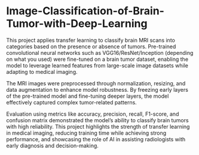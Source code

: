 # Image-Classification-of-Brain-Tumor-with-Deep-Learning
This project applies transfer learning to classify brain MRI scans into categories based on the presence or absence of tumors. Pre-trained convolutional neural networks such as VGG16/ResNet/Inception (depending on what you used) were fine-tuned on a brain tumor dataset, enabling the model to leverage learned features from large-scale image datasets while adapting to medical imaging.

The MRI images were preprocessed through normalization, resizing, and data augmentation to enhance model robustness. By freezing early layers of the pre-trained model and fine-tuning deeper layers, the model effectively captured complex tumor-related patterns.

Evaluation using metrics like accuracy, precision, recall, F1-score, and confusion matrix demonstrated the model’s ability to classify brain tumors with high reliability. This project highlights the strength of transfer learning in medical imaging, reducing training time while achieving strong performance, and showcasing the role of AI in assisting radiologists with early diagnosis and decision-making.
